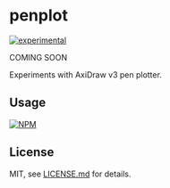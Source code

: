 # penplot

[![experimental](http://badges.github.io/stability-badges/dist/experimental.svg)](http://github.com/badges/stability-badges)

COMING SOON

Experiments with AxiDraw v3 pen plotter.

## Usage

[![NPM](https://nodei.co/npm/penplot.png)](https://www.npmjs.com/package/penplot)

## License

MIT, see [LICENSE.md](http://github.com/mattdesl/penplot/blob/master/LICENSE.md) for details.
